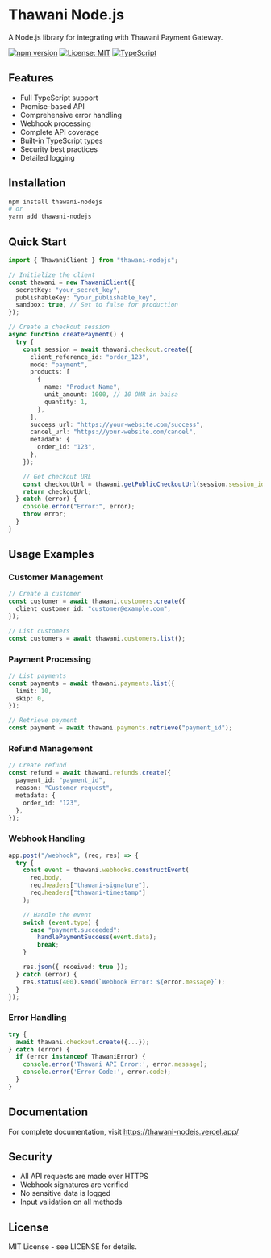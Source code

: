 # Thawani Node.js

A Node.js library for integrating with Thawani Payment Gateway.

[![npm version](https://badge.fury.io/js/thawani-node.svg)](https://badge.fury.io/js/thawani-node)
[![License: MIT](https://img.shields.io/badge/License-MIT-yellow.svg)](https://opensource.org/licenses/MIT)
[![TypeScript](https://img.shields.io/badge/TypeScript-Ready-blue.svg)](https://www.typescriptlang.org/)

## Features

- Full TypeScript support
- Promise-based API
- Comprehensive error handling
- Webhook processing
- Complete API coverage
- Built-in TypeScript types
- Security best practices
- Detailed logging

## Installation

```bash
npm install thawani-nodejs
# or
yarn add thawani-nodejs
```

## Quick Start

```typescript
import { ThawaniClient } from "thawani-nodejs";

// Initialize the client
const thawani = new ThawaniClient({
  secretKey: "your_secret_key",
  publishableKey: "your_publishable_key",
  sandbox: true, // Set to false for production
});

// Create a checkout session
async function createPayment() {
  try {
    const session = await thawani.checkout.create({
      client_reference_id: "order_123",
      mode: "payment",
      products: [
        {
          name: "Product Name",
          unit_amount: 1000, // 10 OMR in baisa
          quantity: 1,
        },
      ],
      success_url: "https://your-website.com/success",
      cancel_url: "https://your-website.com/cancel",
      metadata: {
        order_id: "123",
      },
    });

    // Get checkout URL
    const checkoutUrl = thawani.getPublicCheckoutUrl(session.session_id);
    return checkoutUrl;
  } catch (error) {
    console.error("Error:", error);
    throw error;
  }
}
```

## Usage Examples

### Customer Management

```typescript
// Create a customer
const customer = await thawani.customers.create({
  client_customer_id: "customer@example.com",
});

// List customers
const customers = await thawani.customers.list();
```

### Payment Processing

```typescript
// List payments
const payments = await thawani.payments.list({
  limit: 10,
  skip: 0,
});

// Retrieve payment
const payment = await thawani.payments.retrieve("payment_id");
```

### Refund Management

```typescript
// Create refund
const refund = await thawani.refunds.create({
  payment_id: "payment_id",
  reason: "Customer request",
  metadata: {
    order_id: "123",
  },
});
```

### Webhook Handling

```typescript
app.post("/webhook", (req, res) => {
  try {
    const event = thawani.webhooks.constructEvent(
      req.body,
      req.headers["thawani-signature"],
      req.headers["thawani-timestamp"]
    );

    // Handle the event
    switch (event.type) {
      case "payment.succeeded":
        handlePaymentSuccess(event.data);
        break;
    }

    res.json({ received: true });
  } catch (error) {
    res.status(400).send(`Webhook Error: ${error.message}`);
  }
});
```

### Error Handling

```typescript
try {
  await thawani.checkout.create({...});
} catch (error) {
  if (error instanceof ThawaniError) {
    console.error('Thawani API Error:', error.message);
    console.error('Error Code:', error.code);
  }
}
```

## Documentation

For complete documentation, visit https://thawani-nodejs.vercel.app/

## Security

- All API requests are made over HTTPS
- Webhook signatures are verified
- No sensitive data is logged
- Input validation on all methods

## License

MIT License - see LICENSE for details.
